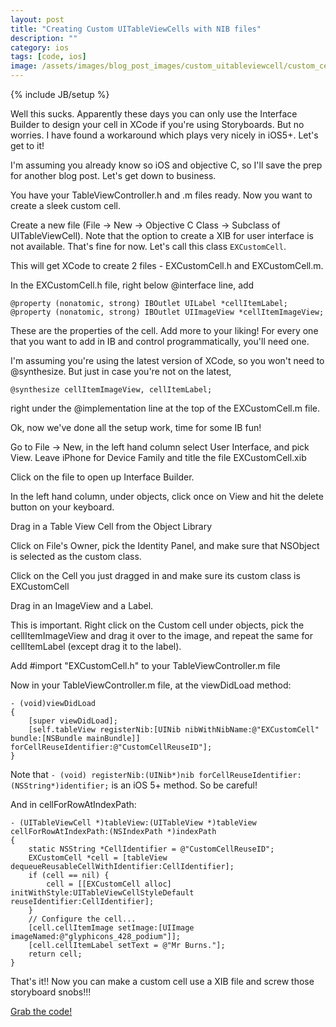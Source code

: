 ```yaml
---
layout: post
title: "Creating Custom UITableViewCells with NIB files"
description: ""
category: ios
tags: [code, ios]
image: /assets/images/blog_post_images/custom_uitableviewcell/custom_cell.png
---
```

{% include JB/setup %}


Well this sucks.  Apparently these days you can only use the Interface Builder to design your cell in XCode if you're using Storyboards.  But no worries. I have found a workaround which plays very nicely in iOS5+.  Let's get to it!

I'm assuming you already know so iOS and objective C, so I'll save the prep for another blog post.  Let's get down to business.

You have your TableViewController.h and .m files ready. Now you want to create a sleek custom cell.  

Create a new file (File -> New -> Objective C Class -> Subclass of UITableViewCell).  Note that the option to create a XIB for user interface is not available.  That's fine for now.  Let's call this class `EXCustomCell`. 

This will get XCode to create 2 files - EXCustomCell.h and EXCustomCell.m.  

In the EXCustomCell.h file, right below @interface line, add   

```
@property (nonatomic, strong) IBOutlet UILabel *cellItemLabel;
@property (nonatomic, strong) IBOutlet UIImageView *cellItemImageView;
```

These are the properties of the cell.  Add more to your liking!  For every one that you want to add in IB and control programmatically, you'll need one.  


I'm assuming you're using the latest version of XCode, so you won't need to @synthesize.  But just in case you're not on the latest,  

`@synthesize cellItemImageView, cellItemLabel;`     

right under the @implementation line at the top of the EXCustomCell.m file.

Ok, now we've done all the setup work, time for some IB fun!

Go to File -> New, in the left hand column select User Interface, and pick View.  Leave iPhone for Device Family and title the file EXCustomCell.xib

Click on the file to open up Interface Builder.

In the left hand column, under objects, click once on View and hit the delete button on your keyboard.

Drag in a Table View Cell from the Object Library

Click on File's Owner, pick the Identity Panel, and make sure that NSObject is selected as the custom class.

Click on the Cell you just dragged in and make sure its custom class is EXCustomCell

Drag in an ImageView and a Label.

This is important.  Right click on the Custom cell under objects, pick the cellItemImageView and drag it over to the image, and repeat the same for cellItemLabel (except drag it to the label).

Add #import "EXCustomCell.h" to your TableViewController.m file

Now in your TableViewController.m file, at the viewDidLoad method:


```
- (void)viewDidLoad
{
    [super viewDidLoad];
    [self.tableView registerNib:[UINib nibWithNibName:@"EXCustomCell" bundle:[NSBundle mainBundle]] forCellReuseIdentifier:@"CustomCellReuseID"];
}
```

Note that `- (void) registerNib:(UINib*)nib forCellReuseIdentifier:(NSString*)identifier;` is an iOS 5+ method.  So be careful!


And in cellForRowAtIndexPath:
```
- (UITableViewCell *)tableView:(UITableView *)tableView cellForRowAtIndexPath:(NSIndexPath *)indexPath
{
    static NSString *CellIdentifier = @"CustomCellReuseID";
    EXCustomCell *cell = [tableView dequeueReusableCellWithIdentifier:CellIdentifier];
    if (cell == nil) {
        cell = [[EXCustomCell alloc] initWithStyle:UITableViewCellStyleDefault reuseIdentifier:CellIdentifier];
    }
    // Configure the cell...
    [cell.cellItemImage setImage:[UIImage imageNamed:@"glyphicons_428_podium"]];
    [cell.cellItemLabel setText = @"Mr Burns."];
    return cell;
}
```

That's it!! Now you can make a custom cell use a XIB file and screw those storyboard snobs!!!

[Grab the code!](https://github.com/MrMaksimize/iOS-Dev-Boilerplates/tree/master/ExampleCustomCell)

